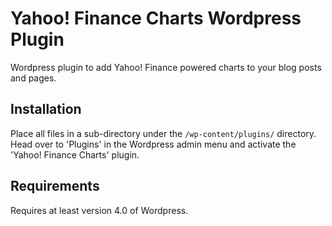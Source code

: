 # Yahoo! Finance Charts Wordpress Plugin
Wordpress plugin to add Yahoo! Finance powered charts to your blog posts and pages.

## Installation
Place all files in a sub-directory under the `/wp-content/plugins/` directory. Head over to 'Plugins' in the Wordpress admin menu and activate the 'Yahoo! Finance Charts' plugin.

## Requirements
Requires at least version 4.0 of Wordpress.